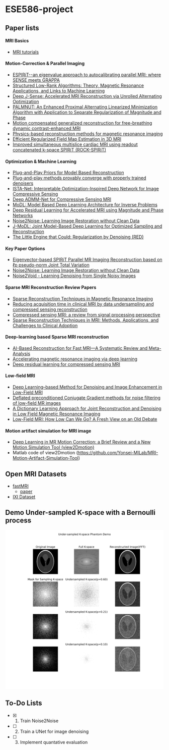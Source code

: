 # ESE586-project

## Paper lists

#### MRI Basics
- [MRI tutorials](https://www.mriquestions.com/index.html)

#### Motion-Correction & Parallel Imaging 
- [ESPIRiT--an eigenvalue approach to autocalibrating parallel MRI: where SENSE meets GRAPPA](https://pubmed.ncbi.nlm.nih.gov/23649942/)
- [Structured Low-Rank Algorithms: Theory, Magnetic Resonance Applications, and Links to Machine Learning](https://pubmed.ncbi.nlm.nih.gov/35027816/)
- [Deep J-Sense: Accelerated MRI Reconstruction via Unrolled Alternating Optimization](https://www.ncbi.nlm.nih.gov/pmc/articles/PMC8767765/)
- [PALMNUT: An Enhanced Proximal Alternating Linearized Minimization Algorithm with Application to Separate Regularization of Magnitude and Phase](https://www.ncbi.nlm.nih.gov/pmc/articles/PMC8386764/)
- [Motion compensated generalized reconstruction for free-breathing dynamic contrast-enhanced MRI](https://onlinelibrary.wiley.com/doi/full/10.1002/mrm.22644)
- [Physics-based reconstruction methods for magnetic resonance imaging](https://www.ncbi.nlm.nih.gov/pmc/articles/PMC8107652/)
- [Efficient Regularized Field Map Estimation in 3D MRI](https://www.ncbi.nlm.nih.gov/pmc/articles/PMC7943027/)
- [Improved simultaneous multislice cardiac MRI using readout concatenated k-space SPIRiT (ROCK-SPIRiT)](https://onlinelibrary.wiley.com/doi/10.1002/mrm.28680)

#### Optimization & Machine Learning
- [Plug-and-Play Priors for Model Based Reconstruction](https://engineering.purdue.edu/~bouman/Plug-and-Play/webdocs/GlobalSIP2013a.pdf)
- [Plug-and-play methods provably converge with properly trained denoisers](https://arxiv.org/pdf/1905.05406.pdf)
- [ISTA-Net: Interpretable Optimization-Inspired Deep Network for Image Compressive Sensing](https://arxiv.org/pdf/1706.07929.pdf)
- [Deep ADMM-Net for Compressive Sensing MRI](https://papers.nips.cc/paper/2016/file/1679091c5a880faf6fb5e6087eb1b2dc-Paper.pdf)
- [MoDL: Model Based Deep Learning Architecture for Inverse Problems](https://arxiv.org/pdf/1712.02862.pdf)
- [Deep Residual Learning for Accelerated MRI using Magnitude and Phase Networks](https://arxiv.org/pdf/1804.00432.pdf)
- [Noise2Noise: Learning Image Restoration without Clean Data](https://arxiv.org/pdf/1803.04189.pdf)
- [J-MoDL: Joint Model-Based Deep Learning for Optimized Sampling and Reconstruction](https://www.ncbi.nlm.nih.gov/pmc/articles/PMC7893809/)
- [The Little Engine that Could: Regularization by Denoising (RED)](https://arxiv.org/abs/1611.02862)

#### Key Paper Options
- [Eigenvector-based SPIRiT Parallel MR Imaging Reconstruction based on ℓp pseudo-norm Joint Total Variation](https://www.sciencedirect.com/science/article/abs/pii/S0730725X18305733)
- [Noise2Noise: Learning Image Restoration without Clean Data](https://arxiv.org/pdf/1803.04189.pdf)
- [Noise2Void - Learning Denoising from Single Noisy Images](https://arxiv.org/pdf/1811.10980.pdf)

#### Sparse MRI Reconstruction Review Papers
- [Sparse Reconstruction Techniques in Magnetic Resonance Imaging](https://journals.lww.com/investigativeradiology/Fulltext/2016/06000/Sparse_Reconstruction_Techniques_in_Magnetic.1.aspx)
- [Reducing acquisition time in clinical MRI by data undersampling and compressed sensing reconstruction](https://iopscience.iop.org/article/10.1088/0031-9155/60/21/R297)
- [Compressed sensing MRI: a review from signal processing perspective](https://www.ncbi.nlm.nih.gov/pmc/articles/PMC7412677/)
- [Sparse Reconstruction Techniques in MRI: Methods, Applications, and Challenges to Clinical Adoption](https://www.ncbi.nlm.nih.gov/pmc/articles/PMC4948115/)

#### Deep-learning based Sparse MRI reconstruction
- [AI-Based Reconstruction for Fast MRI—A Systematic Review and Meta-Analysis](https://ieeexplore.ieee.org/abstract/document/9703109)
- [Accelerating magnetic resonance imaging via deep learning](https://ieeexplore.ieee.org/abstract/document/7493320)
- [Deep residual learning for compressed sensing MRI](https://ieeexplore.ieee.org/document/7950457)

#### Low-field MRI
- [Deep Learning–based Method for Denoising and Image Enhancement in Low-Field MRI](https://ieeexplore.ieee.org/abstract/document/9651441?casa_token=6fZwjoxnvE0AAAAA:nGtNBTksUmuSoW9RwaFZQghu4COz5TcKoSK2o331xhH7m3YttDq9n49dNZyZplqpFeg80GPmTtue)
- [Deflated preconditioned Conjugate Gradient methods for noise filtering of low-field MR images](https://www.sciencedirect.com/science/article/pii/S0377042721003526)
- [A Dictionary Learning Approach for Joint Reconstruction and Denoising in Low Field Magnetic Resonance Imaging](https://ieeexplore.ieee.org/abstract/document/9576932?casa_token=c8lsd383K34AAAAA:bs1SuWhNDUFeadcF9_hkRfkeWZ7GHRPXHWHi5c9A40JMShPWEPC7hfKg__1t6qtDFaC18cpjDQUI)
- [Low-Field MRI: How Low Can We Go? A Fresh View on an Old Debate](https://www.frontiersin.org/articles/10.3389/fphy.2020.00172/full)

#### Motion artifact simulation for MRI image
- [Deep Learning in MR Motion Correction: a Brief Review and a New Motion Simulation Tool (view2Dmotion)](https://pc.i-mri.org/pdf/10.13104/imri.2020.24.4.196)
- Matlab code of view2Dmotion (https://github.com/Yonsei-MILab/MRI-Motion-Artifact-Simulation-Tool)

## Open MRI Datasets
- [fastMRI](https://fastmri.med.nyu.edu)
  - [paper](https://arxiv.org/abs/1811.08839)
- [IXI Dataset](http://brain-development.org/ixi-dataset/)

## Demo Under-sampled K-space with a Bernoulli process
![Drag Racing](under_sampled.jpg)

## To-Do Lists
- [x] 1. Train Noise2Noise
- [ ] 2. Train a UNet for image denoising
- [ ] 3. Implement quantative evaluation
